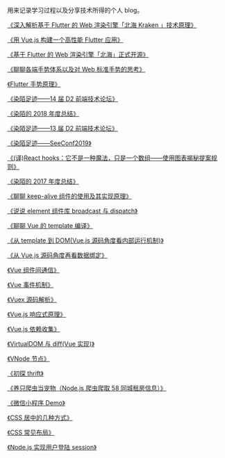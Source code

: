 用来记录学习过程以及分享技术所得的个人 blog。

[《深入解析基于 Flutter 的 Web 渲染引擎「北海 Kraken 」技术原理》](/blogs/深入解析基于Flutter的Web渲染引擎「北海Kraken」技术原理.MarkDown)

[《用 Vue.js 构建一个高性能 Flutter 应用》](/blogs/用Vue.js构建一个高性能Flutter应用.MarkDown)

[《基于 Flutter 的 Web 渲染引擎「北海」正式开源》](/blogs/基于Flutter的Web渲染引擎「北海」正式开源.MarkDown)

[《聊聊各端手势体系以及对 Web 标准手势的思考》](/blogs/聊聊各端手势体系以及对Web标准手势的思考.MarkDown)

[《Flutter 手势原理》](/blogs/Flutter手势原理.MarkDown)

[《染陌足迹——14 届 D2 前端技术论坛》](/blogs/染陌足迹——14届D2前端技术论坛.MarkDown)

[《染陌的 2018 年度总结》](/blogs/染陌的2018年度总结.MarkDown)

[《染陌足迹——13 届 D2 前端技术论坛》](/blogs/染陌足迹——13届D2前端技术论坛.MarkDown)

[《染陌足迹——SeeConf2019》](/blogs/染陌足迹——SeeConf2019.MarkDown)

[《(译)React hooks：它不是一种魔法，只是一个数组——使用图表揭秘提案规则》](</blogs/(译)Reacthooks：它不是一种魔法，只是一个数组——使用图表揭秘提案规则.MarkDown>)

[《染陌的 2017 年度总结》](/blogs/染陌的2017年度总结.MarkDown)

[《聊聊 keep-alive 组件的使用及其实现原理》](/blogs/聊聊keep-alive组件的使用及其实现原理.MarkDown)

[《说说 element 组件库 broadcast 与 dispatch》](/blogs/说说element组件库broadcast与dispatch.MarkDown)

[《聊聊 Vue 的 template 编译》](/blogs/聊聊Vue的template编译.MarkDown)

[《从 template 到 DOM(Vue.js 源码角度看内部运行机制)》](</blogs/从template到DOM(Vue.js源码角度看内部运行机制).MarkDown>)

[《从 Vue.js 源码角度再看数据绑定》](/blogs/从Vue.js源码角度再看数据绑定.MarkDown)

[《Vue 组件间通信》](/blogs/Vue组件间通信.MarkDown)

[《Vue 事件机制》](/blogs/Vue事件机制.MarkDown)

[《Vuex 源码解析》](/blogs/Vuex源码解析.MarkDown)

[《Vue.js 响应式原理》](/blogs/Vue.js响应式原理.MarkDown)

[《Vue.js 依赖收集》](/blogs/Vue.js依赖收集.MarkDown)

[《VirtualDOM 与 diff(Vue 实现)》](</blogs/VirtualDOM与diff(Vue实现).MarkDown>)

[《VNode 节点》](/blogs/VNode节点.MarkDown)

[《初探 thrift》](/blogs/初探thrift.MarkDown)

[《养只爬虫当宠物（Node.js 爬虫爬取 58 同城租房信息）》](/blogs/养只爬虫当宠物（Node.js爬虫爬取58同城租房信息）.MarkDown)

[《微信小程序 Demo》](/blogs/微信小程序Demo.MarkDown)

[《CSS 居中的几种方式》](/blogs/CSS居中的几种方式.MarkDown)

[《CSS 常见布局》](/blogs/CSS常见布局.MarkDown)

[《Node.js 实现用户登陆 session》](/blogs/Node.js实现用户登陆session.MarkDown)
